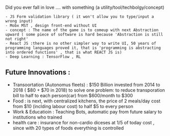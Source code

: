 
Did you ever fall in love  .... with something (a utility/tool/techbolgy/concept)
```
- JS Form validation library ( it won't allow you to type/input a wrong input)
- Mobx MST , design front-end without UI
- concept : The name of the game is to comeup with next Abstraction upward ( some piece of software is hard because 'Abstraction is still not right'
- React JS :there is no other simpler way to write UI, 50 years of programming languages proved it, that is 'programming is abstracting into ordered functions' , that is what REACT JS is)
- Deep Learning : TensorFlow , RL  
```

## Future Innovations :
- Transoortation (Autonomus fleets) : $150 Billion invested from 2014 to 2018 ( $80 + $70 in 2018) to solve one problem: to reduce transporation bill to half to each person(car) from $600/month to $300
- Food : is next, with centralized kitchens, the price of 2 meals/day cost from $10 (inclding labour cost) to half $5 to every person  
- Work & Educatioin : Teaching Bots, automatic pay from future salary to institutions who trained 
- health care : insurance for non-cardio diceses at 1/5 of today cost , since with 20 types of foods everything is controlled
